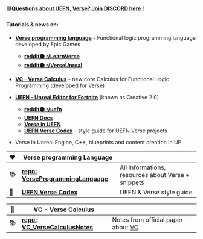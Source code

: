 🟪[**Questions about UEFN, Verse? Join DISCORD here !**](discord.gg/bKEgXTqSCc)
#### Tutorials & news on:
* **[Verse programming language](https://simon.peytonjones.org/assets/pdfs/haskell-exchange-22.pdf)** - Functional logic programming language developed by Epic Games
   * **[reddit🟠 r/LearnVerse](https://reddit.com/r/LearnVerse)**
   * **[reddit🟠 r/VerseUnreal](https://reddit.com/r/VerseUnreal)**

 * **[VC - Verse Calculus](https://simon.peytonjones.org/assets/pdfs/verse-March23.pdf)** - new core Calculus for Functional Logic Programming (developed for Verse)
* **[UEFN - Unreal Editor for Fortnite](https://store.epicgames.com/en-US/p/fortnite--uefn)** (known as Creative 2.0)
   * **[reddit🟠 r/uefn](https://reddit.com/r/uefn)**
   * **[UEFN Docs](https://dev.epicgames.com/documentation/en-us/uefn/unreal-editor-for-fortnite-documentation)**
   * **[Verse in UEFN](https://dev.epicgames.com/documentation/en-us/uefn/verse-language-reference)**
   * **[UEFN Verse Codex](https://github.com/UnrealVerseGuru/VerseProgrammingLanguage/blob/main/UEFN%20Verse/UEFN_VerseCodex.md)** - style guide for UEFN Verse projects
*  Verse in Unreal Engine, C++, blueprints and content creation in UE

|❤|Verse programming Language||
|--------|---------------------------|-----------|
|📚|**[repo: VerseProgrammingLanguage](https://github.com/UnrealVerseGuru/VerseProgrammingLanguage)**| All informations, resources about Verse + snippets |
|📖|**[UEFN Verse Codex](https://github.com/UnrealVerseGuru/VerseProgrammingLanguage/blob/main/UEFN%20Verse/UEFN_VerseCodex.md)**| UEFN & Verse style guide |


|💜|VC - Verse Calculus||
|--------|---------------------------|-----------|
|📚|**[repo: VC_VerseCalculusNotes](https://github.com/UnrealVerseGuru/VC_VerseCalculus)**| Notes from official paper about [VC](https://simon.peytonjones.org/assets/pdfs/verse-March23.pdf) |
